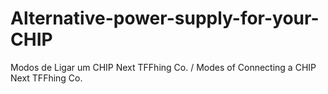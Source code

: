 # Alternative-power-supply-for-your-CHIP
Modos de Ligar um CHIP Next TFFhing Co. /  Modes of Connecting a CHIP Next TFFhing Co.
